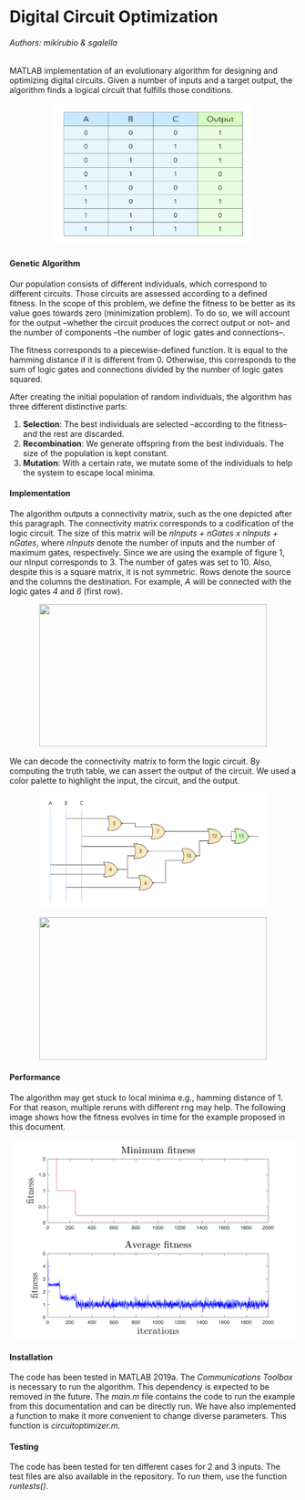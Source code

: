 # Digital Circuit Optimization
###### _Authors:  mikirubio & sgalella_

MATLAB implementation of an evolutionary algorithm for designing and optimizing digital circuits. Given a number of inputs and a target output, the algorithm finds a logical circuit that fulfills those conditions.

<p align="center">
    <img width="350" height="250" src="images/input-output.jpg">
</p>


#### Genetic Algorithm
Our population consists of different individuals, which correspond to different circuits. Those circuits are assessed according to a defined fitness. In the scope of this problem, we define the fitness to be better as its value goes towards zero (minimization problem). To do so, we will account for the output –whether the circuit produces the correct output or not– and the number of components –the number of logic gates and connections–. 

The fitness corresponds to a piecewise-defined function. It is equal to the hamming distance if it is different from 0. Otherwise, this corresponds to the sum of logic gates and connections divided by the number of logic gates squared. 

After creating the initial population of random individuals, the algorithm has three different distinctive parts:
1. **Selection**: The best individuals are selected –according to the fitness– and the rest are discarded.
2. **Recombination**: We generate offspring from the best individuals. The size of the population is kept constant.
3. **Mutation**: With a certain rate, we mutate some of the individuals to help the system to escape local minima.

#### Implementation
The algorithm outputs a connectivity matrix, such as the one depicted after this paragraph. The connectivity matrix corresponds to a codification of the logic circuit. The size of this matrix will be *nInputs + nGates x nInputs + nGates*, where *nInputs* denote the number of inputs and the number of maximum gates, respectively. Since we are using the example of figure 1, our nInput corresponds to 3. The number of gates was set to 10. Also, despite this is a square matrix, it is not symmetric. Rows denote the source and the columns the destination. For example, *A* will be connected with the logic gates *4* and *6* (first row).

<p align="center">
  <img width="400" height="250" src="images/connectivity_matrix.jpg">
</p>

We can decode the connectivity matrix to form the logic circuit. By computing the truth table, we can assert the output of the circuit. We used a color palette to highlight the input, the circuit, and the output.

<p align="center">
  <img width="400" height="200" src="images/circuit.jpg">
</p>


<p align="center">
  <img width="400" height="250" src="images/table_circuit.jpg">
</p>


#### Performance
The algorithm may get stuck to local minima e.g., hamming distance of 1. For that reason, multiple reruns with different rng may help. The following image shows how the fitness evolves in time for the example proposed in this document.

<p align="center">
  <img width="500" height="350" src="images/evolution.jpg">
</p>


#### Installation
The code has been tested in MATLAB 2019a. The *Communications Toolbox* is necessary to run the algorithm. This dependency is expected to be removed in the future. 
The *main.m* file contains the code to run the example from this documentation and can be directly run. We have also implemented a function to make it more convenient to change diverse parameters. This function is *circuitoptimizer.m*.


#### Testing
The code has been tested for ten different cases for 2 and 3 inputs. The test files are also available in the repository. To run them, use the function *runtests()*.
